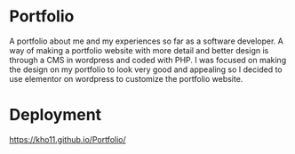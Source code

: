 # Portfolio

A portfolio about me and my experiences so far as a software developer. A way of making a portfolio website with more detail and better design is through a CMS in wordpress and coded with PHP.
I was focused on making the design on my portfolio to look very good and appealing so I decided to use elementor on wordpress to customize the portfolio website.

# Deployment

https://kho11.github.io/Portfolio/
